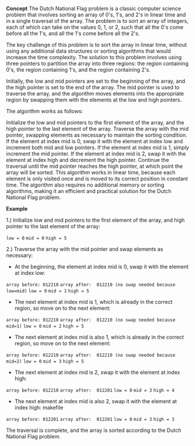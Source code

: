 **Concept**
The Dutch National Flag problem is a classic computer science problem that involves sorting an array of 0's, 1's, and 2's in linear time and in a single traversal of the array. The problem is to sort an array of integers, each of which can take on the values 0, 1, or 2, such that all the 0's come before all the 1's, and all the 1's come before all the 2's.

The key challenge of this problem is to sort the array in linear time, without using any additional data structures or sorting algorithms that would increase the time complexity. The solution to this problem involves using three pointers to partition the array into three regions: the region containing 0's, the region containing 1's, and the region containing 2's.

Initially, the low and mid pointers are set to the beginning of the array, and the high pointer is set to the end of the array. The mid pointer is used to traverse the array, and the algorithm moves elements into the appropriate region by swapping them with the elements at the low and high pointers.

The algorithm works as follows:

Initialize the low and mid pointers to the first element of the array, and the high pointer to the last element of the array.
Traverse the array with the mid pointer, swapping elements as necessary to maintain the sorting condition. If the element at index mid is 0, swap it with the element at index low and increment both mid and low pointers. If the element at index mid is 1, simply increment the mid pointer. If the element at index mid is 2, swap it with the element at index high and decrement the high pointer.
Continue the traversal until the mid pointer reaches the high pointer, at which point the array will be sorted.
This algorithm works in linear time, because each element is only visited once and is moved to its correct position in constant time. The algorithm also requires no additional memory or sorting algorithms, making it an efficient and practical solution for the Dutch National Flag problem.

**Example**

1.) Initialize low and mid pointers to the first element of the array, and high pointer to the last element of the array:

```low = 0```
```mid = 0```
```high = 5```

2.) Traverse the array with the mid pointer and swap elements as necessary:

- At the beginning, the element at index mid is 0, swap it with the element at index low:

```array before: 012210```
```array after:  012210 (no swap needed because low=mid)```
```low = 0```
```mid = 1```
```high = 5```

- The next element at index mid is 1, which is already in the correct region, so move on to the next element:

```array before: 012210```
```array after:  012210 (no swap needed because mid=1)```
```low = 0```
```mid = 2```
```high = 5```

- The next element at index mid is also 1, which is already in the correct region, so move on to the next element:


```array before: 012210```
```array after:  012210 (no swap needed because mid=2)```
```low = 0```
```mid = 3```
```high = 5```

- The next element at index mid is 2, swap it with the element at index high:

```array before: 012210```
```array after:  012201```
```low = 0```
```mid = 3```
```high = 4```

- The next element at index mid is also 2, swap it with the element at index high:
makefile

```array before: 012201```
```array after:  012201```
```low = 0```
```mid = 3```
```high = 3```

The traversal is complete, and the array is sorted according to the Dutch National Flag problem.